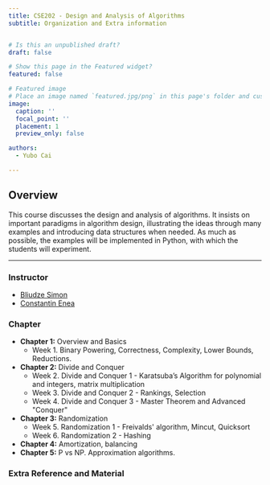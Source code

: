 ```yaml
---
title: CSE202 - Design and Analysis of Algorithms
subtitle: Organization and Extra information


# Is this an unpublished draft?
draft: false

# Show this page in the Featured widget?
featured: false

# Featured image
# Place an image named `featured.jpg/png` in this page's folder and customize its options here.
image:
  caption: ''
  focal_point: ''
  placement: 1
  preview_only: false

authors:
  - Yubo Cai

---
```


## Overview
This course discusses the design and analysis of algorithms. It insists on important paradigms in algorithm design, illustrating the ideas through many examples and introducing data structures when needed. As much as possible, the examples will be implemented in Python, with which the students will experiment.

---
### Instructor
- [Bliudze Simon](http://www.bliudze.me/simon/)
- [Constantin Enea](https://www.lix.polytechnique.fr/~cenea/)

### Chapter
- **Chapter 1:** Overview and Basics
  - Week 1. Binary Powering, Correctness, Complexity, Lower Bounds, Reductions.
- **Chapter 2:** Divide and Conquer 
  - Week 2. Divide and Conquer 1 - Karatsuba’s Algorithm for polynomial and integers, matrix multiplication
  - Week 3. Divide and Conquer 2 - Rankings, Selection
  - Week 4. Divide and Conquer 3 - Master Theorem and Advanced "Conquer"
- **Chapter 3:** Randomization
  - Week 5. Randomization 1 - Freivalds' algorithm, Mincut, Quicksort
  - Week 6. Randomization 2 - Hashing
- **Chapter 4:** Amortization, balancing 
- **Chapter 5:** P vs NP. Approximation algorithms.



### Extra Reference and Material

